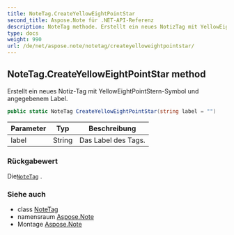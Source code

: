 ```yaml
---
title: NoteTag.CreateYellowEightPointStar
second_title: Aspose.Note für .NET-API-Referenz
description: NoteTag methode. Erstellt ein neues NotizTag mit YellowEightPointSternSymbol und angegebenem Label.
type: docs
weight: 990
url: /de/net/aspose.note/notetag/createyelloweightpointstar/
---
```

## NoteTag.CreateYellowEightPointStar method

Erstellt ein neues Notiz-Tag mit YellowEightPointStern-Symbol und angegebenem Label.

```csharp
public static NoteTag CreateYellowEightPointStar(string label = "")
```

| Parameter | Typ | Beschreibung |
| --- | --- | --- |
| label | String | Das Label des Tags. |

### Rückgabewert

Die[`NoteTag`](../) .

### Siehe auch

* class [NoteTag](../)
* namensraum [Aspose.Note](../../notetag/)
* Montage [Aspose.Note](../../../)


